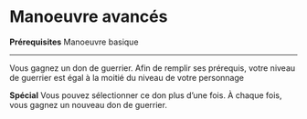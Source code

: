 # Manoeuvre avancés

<p><strong>Prérequisites</strong> Manoeuvre basique</p>
<hr>
<p>Vous gagnez un don de guerrier. Afin de remplir ses prérequis, votre niveau de guerrier est égal à la moitié du niveau de votre personnage</p>
<p><strong>Spécial</strong> Vous pouvez sélectionner ce don plus d’une fois. À chaque fois, vous gagnez un nouveau don de guerrier.</p>